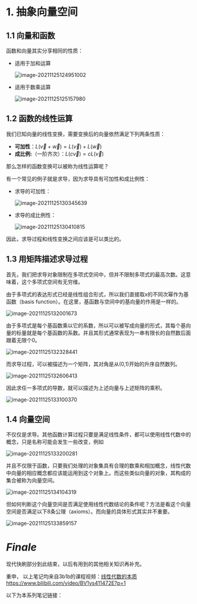 # 1. 抽象向量空间

## 1.1 向量和函数

函数和向量其实分享相同的性质：

- 适用于加和运算

  ![image-20211125124951002](https://gitee.com/joy_thestraydog/typora/raw/master/img/image-20211125124951002.png)

- 适用于数乘运算

  ![image-20211125125157980](https://gitee.com/joy_thestraydog/typora/raw/master/img/image-20211125125157980.png)

## 1.2 函数的线性运算

我们已知向量的线性变换，需要变换后的向量依然满足下列两条性质：

- **可加性**：$L(\vec{v}+\vec{w})= L(\vec{v}) + L(\vec{w})$
- **成比例:**（一阶齐次）：$L(c\vec{v})= cL(\vec{v})$

那么怎样的函数变换可以被称为线性运算呢？

有一个常见的例子就是求导，因为求导具有可加性和成比例性：

- 求导的可加性：

  ![image-20211125130345639](https://gitee.com/joy_thestraydog/typora/raw/master/img/image-20211125130345639.png)

- 求导的成比例性：

  ![image-20211125130410815](https://gitee.com/joy_thestraydog/typora/raw/master/img/image-20211125130410815.png)

因此，求导过程和线性变换之间应该是可以类比的。

## 1.3 用矩阵描述求导过程

首先，我们把求导对象限制在多项式空间中，但并不限制多项式的最高次数。这意味着，这个多项式空间有无穷维。

由于多项式的表达形式已经是线性组合形式，所以我们直接取$x$的不同次幂作为基函数（basis function）。在这里，基函数与空间中的基向量的作用是一样的。

![image-20211125132001673](https://gitee.com/joy_thestraydog/typora/raw/master/img/image-20211125132001673.png)

由于多项式是每个基函数乘以它的系数，所以可以被写成向量的形式，其每个基向量的标量就是每个基函数的系数。并且其形式通常表现为一串有限长的自然数后面跟着无限个0。

![image-20211125132328441](https://gitee.com/joy_thestraydog/typora/raw/master/img/image-20211125132328441.png)

而求导过程，可以被描述为一个矩阵，其对角是从(0,1)开始的升序自然数列。

![image-20211125132606413](https://gitee.com/joy_thestraydog/typora/raw/master/img/image-20211125132606413.png)

 因此求任一多项式的导数，就可以描述为上述向量与上述矩阵的乘积。

![image-20211125133100370](https://gitee.com/joy_thestraydog/typora/raw/master/img/image-20211125133100370.png)

## 1.4 向量空间

不仅仅是求导。其他函数计算过程只要是满足线性条件，都可以使用线性代数中的概念，只是名称可能会发生一些改变，例如

![image-20211125133200281](https://gitee.com/joy_thestraydog/typora/raw/master/img/image-20211125133200281.png)

并且不仅限于函数，只要我们处理的对象集具有合理的数乘和相加概念，线性代数中向量的相应概念都应该能运用到这个对象上。而这些类似向量的对象，其构成的集合被称为向量空间。

![image-20211125134104319](https://gitee.com/joy_thestraydog/typora/raw/master/img/image-20211125134104319.png)

但如何判断这个向量空间是否满足使用线性代数结论的条件呢？方法是看这个向量空间是否满足以下8条公理（axioms）。而向量的具体形式其实并不重要。

![image-20211125133859157](https://gitee.com/joy_thestraydog/typora/raw/master/img/image-20211125133859157.png)



# $Finale$

现代快刷部分到此结束，以后有用到的其他相关知识再补充。

重申， 以上笔记均来自3b1b的课程视频：[线性代数的本质](https://www.bilibili.com/video/BV1ys411472E?p=16)<https://www.bilibili.com/video/BV1ys411472E?p=1>

以下为本系列笔记链接：


